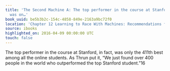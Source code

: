 ```yaml
---
title: 'The Second Machine A: The top performer in the course at Stanford, in fact,
  was on…'
book_uuid: be5b3b2c-154c-4858-849e-2163a9bc72f0
location: 'Chapter 12 Learning to Race With Machines: Recommendations for Individuals'
source: ibooks
highlighted_on: 2016-04-09 00:00:00 UTC
touch: false
---
```


The top performer in the course at Stanford, in fact, was only the 411th best among all the online students. As Thrun put it, “We just found over 400 people in the world who outperformed the top Stanford student.”16